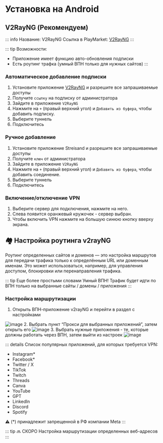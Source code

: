 # Установка на Android

## V2RayNG (Рекомендуем)

::: info Название: V2RayNG
Ссылка в PlayMarket: [V2RayNG](https://play.google.com/store/apps/details?id=com.v2ray.ang)
:::

::: tip Возможности:
- Приложение имеет функцию авто-обновления подписки
- Есть роутинг трафка (умный ВПН только для нужных сайтов)
:::

### Автоматическое добавление подписки
1. Установите приложение [V2RayNG](https://play.google.com/store/apps/details?id=com.v2ray.ang) и разрешите все запрашиваемые доступы
2. Получите `ссылку` на подписку от администратора
3. Зайдите в приложение `V2RayNG`
4. Нажмите на `+` (правый верхний угол) и `Добавить из буфера`, чтобы добавить подписку.
5. Выберите туннель
6. Подключитесь

### Ручное добавление
1. Установите приложение Streisand и разрешите все запрашиваемые доступы
2. Получите `ключ` от администратора
3. Зайдите в приложение `V2RayNG`
4. Нажмите на `+` (правый верхний угол) и `Добавить из буфера`, чтобы добавить соединение.
5. Выберите туннель
6. Подключитесь


### Включение/отключение VPN
1. Выберите сервер для подключения, нажмите на него.
2. Слева появится оранжевый кружочек - сервер выбран.
3. Чтобы включить VPN нажмите на большую синюю кнопку вверху экрана.

## 🏘 Настройка роутинга v2rayNG

Роутинг определенных сайтов и доменов — это настройка маршрутов для передачи трафика только к определённым URL или доменным именам. Это может использоваться, например, для управления доступом, блокировки или перенаправления трафика.

::: tip Еще более простыми словами
Умный ВПН! Трафик будет идти по ВПН только на выбранные сайты / домены / приложения
:::

### Настройка маршрутизации

1. Открыть ВПН-приложение v2rayNG и перейти в раздел с настройками
<img src="/images/v2rayng-routing-1.webp" alt="image" style="max-width: 300px;">
2. Выбрать пункт “Прокси для выбранных приложений”, затем открыть его
<img src="/images/v2rayng-routing-2.webp" alt="image" style="max-width: 300px;">
3. Выбрать нужные приложения - те, которые должны работать через ВПН, затем выйти из настроек
<img src="/images/v2rayng-routing-3.webp" alt="image" style="max-width: 300px;">

::: details Список популярных приложений, для которых требуется VPN:
- Instagram*
- Facebook*
- Twitter / X
- TikTok
- Twitch
- Threads
- Canva
- YouTube
- GPT
- LinkedIn
- Discord
- Spotify

⚠️ (*) принадлежит запрещенной в РФ компании Meta
:::

::: tip 🔜 СКОРО
Настройка маршрутизации определенных веб-адресов
:::